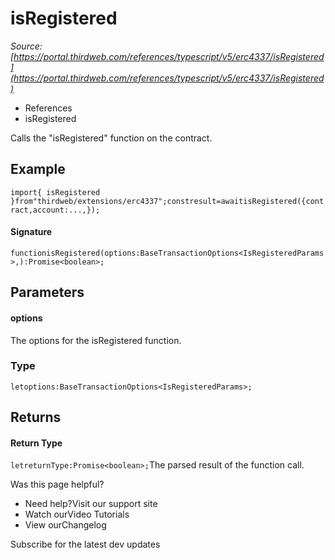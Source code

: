 # isRegistered

*Source: [https://portal.thirdweb.com/references/typescript/v5/erc4337/isRegistered](https://portal.thirdweb.com/references/typescript/v5/erc4337/isRegistered)*

* References
* isRegistered

Calls the "isRegistered" function on the contract.

## Example

`import{ isRegistered }from"thirdweb/extensions/erc4337";constresult=awaitisRegistered({contract,account:...,});`
#### Signature

`functionisRegistered(options:BaseTransactionOptions<IsRegisteredParams>,):Promise<boolean>;`
## Parameters

#### options

The options for the isRegistered function.

### Type

`letoptions:BaseTransactionOptions<IsRegisteredParams>;`
## Returns

#### Return Type

`letreturnType:Promise<boolean>;`The parsed result of the function call.

Was this page helpful?

* Need help?Visit our support site
* Watch ourVideo Tutorials
* View ourChangelog

Subscribe for the latest dev updates


